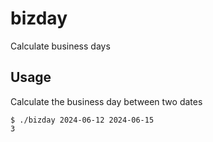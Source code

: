 # bizday
Calculate business days

## Usage
Calculate the business day between two dates
```
$ ./bizday 2024-06-12 2024-06-15
3
```